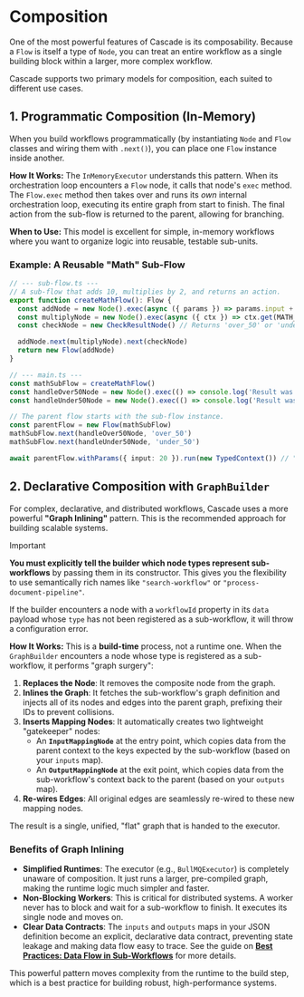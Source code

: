 # Composition

One of the most powerful features of Cascade is its composability. Because a `Flow` is itself a type of `Node`, you can treat an entire workflow as a single building block within a larger, more complex workflow.

Cascade supports two primary models for composition, each suited to different use cases.

## 1. Programmatic Composition (In-Memory)

When you build workflows programmatically (by instantiating `Node` and `Flow` classes and wiring them with `.next()`), you can place one `Flow` instance inside another.

**How It Works:** The `InMemoryExecutor` understands this pattern. When its orchestration loop encounters a `Flow` node, it calls that node's `exec` method. The `Flow.exec` method then takes over and runs its *own* internal orchestration loop, executing its entire graph from start to finish. The final action from the sub-flow is returned to the parent, allowing for branching.

**When to Use:** This model is excellent for simple, in-memory workflows where you want to organize logic into reusable, testable sub-units.

### Example: A Reusable "Math" Sub-Flow

```typescript
// --- sub-flow.ts ---
// A sub-flow that adds 10, multiplies by 2, and returns an action.
export function createMathFlow(): Flow {
  const addNode = new Node().exec(async ({ params }) => params.input + 10).toContext(MATH_VALUE)
  const multiplyNode = new Node().exec(async ({ ctx }) => ctx.get(MATH_VALUE)! * 2).toContext(MATH_VALUE)
  const checkNode = new CheckResultNode() // Returns 'over_50' or 'under_50'

  addNode.next(multiplyNode).next(checkNode)
  return new Flow(addNode)
}

// --- main.ts ---
const mathSubFlow = createMathFlow()
const handleOver50Node = new Node().exec(() => console.log('Result was over 50.'))
const handleUnder50Node = new Node().exec(() => console.log('Result was 50 or under.'))

// The parent flow starts with the sub-flow instance.
const parentFlow = new Flow(mathSubFlow)
mathSubFlow.next(handleOver50Node, 'over_50')
mathSubFlow.next(handleUnder50Node, 'under_50')

await parentFlow.withParams({ input: 20 }).run(new TypedContext()) // "Result was over 50."
```

## 2. Declarative Composition with `GraphBuilder`

For complex, declarative, and distributed workflows, Cascade uses a more powerful **"Graph Inlining"** pattern. This is the recommended approach for building scalable systems.

> [!IMPORTANT]
> **You must explicitly tell the builder which node types represent sub-workflows** by passing them in its constructor. This gives you the flexibility to use semantically rich names like `"search-workflow"` or `"process-document-pipeline"`.
>
> If the builder encounters a node with a `workflowId` property in its `data` payload whose `type` has not been registered as a sub-workflow, it will throw a configuration error.

**How It Works:** This is a **build-time** process, not a runtime one. When the `GraphBuilder` encounters a node whose type is registered as a sub-workflow, it performs "graph surgery":

1.  **Replaces the Node**: It removes the composite node from the graph.
2.  **Inlines the Graph**: It fetches the sub-workflow's graph definition and injects all of its nodes and edges into the parent graph, prefixing their IDs to prevent collisions.
3.  **Inserts Mapping Nodes**: It automatically creates two lightweight "gatekeeper" nodes:
    *   An **`InputMappingNode`** at the entry point, which copies data from the parent context to the keys expected by the sub-workflow (based on your `inputs` map).
    *   An **`OutputMappingNode`** at the exit point, which copies data from the sub-workflow's context back to the parent (based on your `outputs` map).
4.  **Re-wires Edges**: All original edges are seamlessly re-wired to these new mapping nodes.

The result is a single, unified, "flat" graph that is handed to the executor.

### Benefits of Graph Inlining

-   **Simplified Runtimes**: The executor (e.g., `BullMQExecutor`) is completely unaware of composition. It just runs a larger, pre-compiled graph, making the runtime logic much simpler and faster.
-   **Non-Blocking Workers**: This is critical for distributed systems. A worker never has to block and wait for a sub-workflow to finish. It executes its single node and moves on.
-   **Clear Data Contracts**: The `inputs` and `outputs` maps in your JSON definition become an explicit, declarative data contract, preventing state leakage and making data flow easy to trace. See the guide on **[Best Practices: Data Flow in Sub-Workflows](../best-practices/sub-workflow-data.md)** for more details.

This powerful pattern moves complexity from the runtime to the build step, which is a best practice for building robust, high-performance systems.
